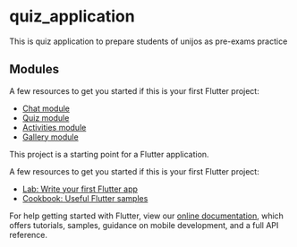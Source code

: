 # quiz_application

This is quiz application to prepare students of unijos as pre-exams practice

## Modules
A few resources to get you started if this is your first Flutter project:

- [Chat module](https://flutter.io/docs/get-started/codelab)
- [Quiz module](https://flutter.io/docs/get-started/codelab)
- [Activities module](https://flutter.io/docs/get-started/codelab)
- [Gallery module](https://flutter.io/docs/get-started/codelab)

This project is a starting point for a Flutter application.

A few resources to get you started if this is your first Flutter project:

- [Lab: Write your first Flutter app](https://flutter.io/docs/get-started/codelab)
- [Cookbook: Useful Flutter samples](https://flutter.io/docs/cookbook)

For help getting started with Flutter, view our 
[online documentation](https://flutter.io/docs), which offers tutorials, 
samples, guidance on mobile development, and a full API reference.
